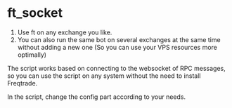 # ft_socket
1) Use ft on any exchange you like.
2) You can also run the same bot on several exchanges at the same time without adding a new one (So you can use your VPS resources more optimally)


The script works based on connecting to the websocket of RPC messages, so you can use the script on any system without the need to install Freqtrade.

In the script, change the config part according to your needs.
